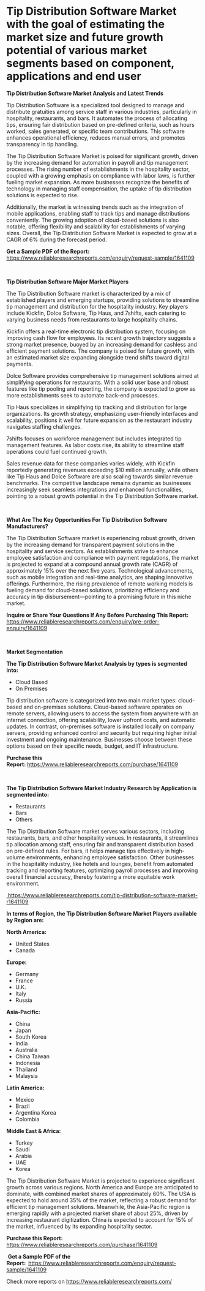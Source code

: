 <p><h1>Tip Distribution Software Market with the goal of estimating the market size and future growth potential of various market segments based on component, applications and end user</h1></p><p><strong>Tip Distribution Software Market Analysis and Latest Trends</strong></p>
<p><p>Tip Distribution Software is a specialized tool designed to manage and distribute gratuities among service staff in various industries, particularly in hospitality, restaurants, and bars. It automates the process of allocating tips, ensuring fair distribution based on pre-defined criteria, such as hours worked, sales generated, or specific team contributions. This software enhances operational efficiency, reduces manual errors, and promotes transparency in tip handling.</p><p>The Tip Distribution Software Market is poised for significant growth, driven by the increasing demand for automation in payroll and tip management processes. The rising number of establishments in the hospitality sector, coupled with a growing emphasis on compliance with labor laws, is further fueling market expansion. As more businesses recognize the benefits of technology in managing staff compensation, the uptake of tip distribution solutions is expected to rise.</p><p>Additionally, the market is witnessing trends such as the integration of mobile applications, enabling staff to track tips and manage distributions conveniently. The growing adoption of cloud-based solutions is also notable, offering flexibility and scalability for establishments of varying sizes. Overall, the Tip Distribution Software Market is expected to grow at a CAGR of 6% during the forecast period.</p></p>
<p><strong>Get a Sample PDF of the Report:&nbsp;</strong> <a href="https://www.reliableresearchreports.com/enquiry/request-sample/1641109?utm_campaign=2631&utm_medium=2&utm_source=Github&utm_content=ia&utm_term=11032025&utm_id=tip-distribution-software">https://www.reliableresearchreports.com/enquiry/request-sample/1641109</a></p>
<p>&nbsp;</p>
<p><strong>Tip Distribution Software Major Market Players</strong></p>
<p><p>The Tip Distribution Software market is characterized by a mix of established players and emerging startups, providing solutions to streamline tip management and distribution for the hospitality industry. Key players include Kickfin, Dolce Software, Tip Haus, and 7shifts, each catering to varying business needs from restaurants to large hospitality chains.</p><p>Kickfin offers a real-time electronic tip distribution system, focusing on improving cash flow for employees. Its recent growth trajectory suggests a strong market presence, buoyed by an increasing demand for cashless and efficient payment solutions. The company is poised for future growth, with an estimated market size expanding alongside trend shifts toward digital payments.</p><p>Dolce Software provides comprehensive tip management solutions aimed at simplifying operations for restaurants. With a solid user base and robust features like tip pooling and reporting, the company is expected to grow as more establishments seek to automate back-end processes.</p><p>Tip Haus specializes in simplifying tip tracking and distribution for large organizations. Its growth strategy, emphasizing user-friendly interfaces and scalability, positions it well for future expansion as the restaurant industry navigates staffing challenges.</p><p>7shifts focuses on workforce management but includes integrated tip management features. As labor costs rise, its ability to streamline staff operations could fuel continued growth. </p><p>Sales revenue data for these companies varies widely, with Kickfin reportedly generating revenues exceeding $10 million annually, while others like Tip Haus and Dolce Software are also scaling towards similar revenue benchmarks. The competitive landscape remains dynamic as businesses increasingly seek seamless integrations and enhanced functionalities, pointing to a robust growth potential in the Tip Distribution Software market.</p></p>
<p>&nbsp;</p>
<p><strong>What Are The Key Opportunities For Tip Distribution Software Manufacturers?</strong></p>
<p><p>The Tip Distribution Software market is experiencing robust growth, driven by the increasing demand for transparent payment solutions in the hospitality and service sectors. As establishments strive to enhance employee satisfaction and compliance with payment regulations, the market is projected to expand at a compound annual growth rate (CAGR) of approximately 15% over the next five years. Technological advancements, such as mobile integration and real-time analytics, are shaping innovative offerings. Furthermore, the rising prevalence of remote working models is fueling demand for cloud-based solutions, prioritizing efficiency and accuracy in tip disbursement—pointing to a promising future in this niche market.</p></p>
<p><strong>Inquire or Share Your Questions If Any Before Purchasing This Report:</strong> <a href="https://www.reliableresearchreports.com/enquiry/pre-order-enquiry/1641109?utm_campaign=2631&utm_medium=2&utm_source=Github&utm_content=ia&utm_term=11032025&utm_id=tip-distribution-software">https://www.reliableresearchreports.com/enquiry/pre-order-enquiry/1641109</a></p>
<p>&nbsp;</p>
<p><strong>Market Segmentation</strong></p>
<p><strong>The Tip Distribution Software Market Analysis by types is segmented into:</strong></p>
<p><ul><li>Cloud Based</li><li>On Premises</li></ul></p>
<p><p>Tip distribution software is categorized into two main market types: cloud-based and on-premises solutions. Cloud-based software operates on remote servers, allowing users to access the system from anywhere with an internet connection, offering scalability, lower upfront costs, and automatic updates. In contrast, on-premises software is installed locally on company servers, providing enhanced control and security but requiring higher initial investment and ongoing maintenance. Businesses choose between these options based on their specific needs, budget, and IT infrastructure.</p></p>
<p><strong>Purchase this Report:&nbsp;</strong><a href="https://www.reliableresearchreports.com/purchase/1641109?utm_campaign=2631&utm_medium=2&utm_source=Github&utm_content=ia&utm_term=11032025&utm_id=tip-distribution-software">https://www.reliableresearchreports.com/purchase/1641109</a></p>
<p>&nbsp;</p>
<p><strong>The Tip Distribution Software Market Industry Research by Application is segmented into:</strong></p>
<p><ul><li>Restaurants</li><li>Bars</li><li>Others</li></ul></p>
<p><p>The Tip Distribution Software market serves various sectors, including restaurants, bars, and other hospitality venues. In restaurants, it streamlines tip allocation among staff, ensuring fair and transparent distribution based on pre-defined rules. For bars, it helps manage tips effectively in high-volume environments, enhancing employee satisfaction. Other businesses in the hospitality industry, like hotels and lounges, benefit from automated tracking and reporting features, optimizing payroll processes and improving overall financial accuracy, thereby fostering a more equitable work environment.</p></p>
<p><a href="https://www.reliableresearchreports.com/tip-distribution-software-market-r1641109?utm_campaign=2631&utm_medium=2&utm_source=Github&utm_content=ia&utm_term=11032025&utm_id=tip-distribution-software">&nbsp;https://www.reliableresearchreports.com/tip-distribution-software-market-r1641109</a></p>
<p><strong>In terms of Region, the Tip Distribution Software Market Players available by Region are:</strong></p>
<p>
    <p> <strong> North America: </strong>
        <ul>
            <li>United States</li>
            <li>Canada</li>
        </ul>
        </p> 
    <p> <strong> Europe: </strong>
        <ul>
            <li>Germany</li>
            <li>France</li>
            <li>U.K.</li>
            <li>Italy</li>
            <li>Russia</li>
        </ul>
        </p> 
    <p> <strong> Asia-Pacific: </strong>
        <ul>
            <li>China</li>
            <li>Japan</li>
            <li>South Korea</li>
            <li>India</li>
            <li>Australia</li>
            <li>China Taiwan</li>
            <li>Indonesia</li>
            <li>Thailand</li>
            <li>Malaysia</li>
        </ul>
        </p> 
    <p> <strong> Latin America: </strong>
        <ul>
            <li>Mexico</li>
            <li>Brazil</li>
            <li>Argentina Korea</li>
            <li>Colombia</li>
        </ul>
        </p> 
    <p> <strong> Middle East & Africa: </strong>
        <ul>
            <li>Turkey</li>
            <li>Saudi</li>
            <li>Arabia</li>
            <li>UAE</li>
            <li>Korea</li>
        </ul>
    </p>
    </p>
<p><p>The Tip Distribution Software Market is projected to experience significant growth across various regions. North America and Europe are anticipated to dominate, with combined market shares of approximately 60%. The USA is expected to hold around 35% of the market, reflecting a robust demand for efficient tip management solutions. Meanwhile, the Asia-Pacific region is emerging rapidly with a projected market share of about 25%, driven by increasing restaurant digitization. China is expected to account for 15% of the market, influenced by its expanding hospitality sector.</p></p>
<p><strong>Purchase this Report: </strong><a href="https://www.reliableresearchreports.com/purchase/1641109?utm_campaign=2631&utm_medium=2&utm_source=Github&utm_content=ia&utm_term=11032025&utm_id=tip-distribution-software">https://www.reliableresearchreports.com/purchase/1641109</a></p>
<p>&nbsp;<strong>Get a Sample PDF of the Report:&nbsp;&nbsp;</strong><a href="https://www.reliableresearchreports.com/enquiry/request-sample/1641109?utm_campaign=2631&utm_medium=2&utm_source=Github&utm_content=ia&utm_term=11032025&utm_id=tip-distribution-software">https://www.reliableresearchreports.com/enquiry/request-sample/1641109</a></p>
<p><strong></strong></p>
<p>Check more reports on <a href="https://www.reliableresearchreports.com/?utm_campaign=2631&utm_medium=2&utm_source=Github&utm_content=ia&utm_term=11032025&utm_id=tip-distribution-software">https://www.reliableresearchreports.com/</a></p>